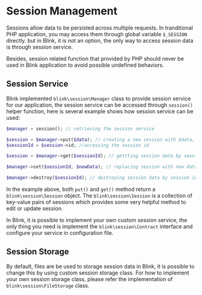 Session Management
==================

Sessions allow data to be persisted across multiple requests. In tranditional PHP application, you may access them
through global variable `$_SESSION` directly. but in Blink, it is not an option, the only way to access session
data is through session service.

Besides, session related function that provided by PHP should never be used in Blink application to avoid possible 
undefined behaviors.


Session Service
---------------

Blink implemented `blink\session\Manager` class to provide session service for our application, the session service can
be accessed through `session()` helper function, here is several example shows how session service can be used:

```php
$manager = session(); // retrieving the session service

$session = $manager->put($data); // creating a new session with $data, the returned $session is an instance of \blink\session\Session
$sessionId = $session->id; //accessing the session id

$session = $manager->get($sessionId); // gettting session data by session id

$manager->set($sessionId, $newData); // replacing session with new data

$manager->destroy($sessionId); // destroying session data by session id

```

In the example above, both `put()` and `get()` method return a `blink\session\Session` object. The `blink\session\Session`
is a collection of key-value pairs of sessions which provides some very helpful method to edit or update session.

In Blink, it is possible to implement your own custom session service, the only thing you need is implement the
`blink\session\Contract` interface and configure your service in configuration file.


Session Storage
---------------

By default, files are be used to storage session data in Blink, it is possible to change this by using custom
session storage class. For how to implement your own session storage class, please refer the implementation of
`blink\session\FileStorage` class.
